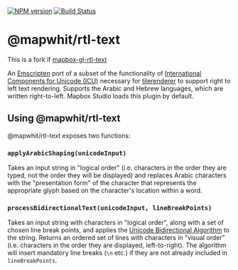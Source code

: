 [![NPM version][npm-image]][npm-url]
[![Build Status][build-image]][build-url]

# @mapwhit/rtl-text

This is a fork if [mapbox-gl-rtl-text]

An [Emscripten] port of a subset of the functionality of [International Components for Unicode (ICU)][ICU] necessary for [tilerenderer] to support right to left text rendering. Supports the Arabic and Hebrew languages, which are written right-to-left. Mapbox Studio loads this plugin by default.

## Using @mapwhit/rtl-text

@mapwhit/rtl-text exposes two functions:

### `applyArabicShaping(unicodeInput)`

Takes an input string in "logical order" (i.e. characters in the order they are typed, not the order they will be displayed) and replaces Arabic characters with the "presentation form" of the character that represents the appropriate glyph based on the character's location within a word.

### `processBidirectionalText(unicodeInput, lineBreakPoints)`

Takes an input string with characters in "logical order", along with a set of chosen line break points, and applies the [Unicode Bidirectional Algorithm] to the string. Returns an ordered set of lines with characters in "visual order" (i.e. characters in the order they are displayed, left-to-right). The algorithm will insert mandatory line breaks (`\n` etc.) if they are not already included in `lineBreakPoints`.


[tilerenderer]: https://npmjs.org/package/@mapwhit/tilerenderer
[mapbox-gl-rtl-text]: https://npmjs.org/package/@mapbox/mapbox-gl-rtl-text
[Emscripten]: https://github.com/emscripten-core/emscripten
[ICU]: http://site.icu-project.org/
[Unicode Bidirectional Algorithm]: http://unicode.org/reports/tr9/

[npm-image]: https://img.shields.io/npm/v/@mapwhit/rtl-text
[npm-url]: https://npmjs.org/package/@mapwhit/rtl-text

[build-url]: https://github.com/mapwhit/rtl-text/actions/workflows/check.yaml
[build-image]: https://img.shields.io/github/actions/workflow/status/mapwhit/rtl-text/check.yaml?branch=main
